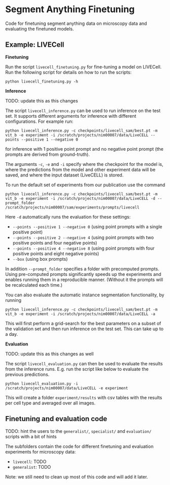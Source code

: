 # Segment Anything Finetuning

Code for finetuning segment anything data on microscopy data and evaluating the finetuned models.

## Example: LIVECell

**Finetuning**

Run the script `livecell_finetuning.py` for fine-tuning a model on LIVECell. Run the following script for details on how to run the scripts:

```
python livecell_finetuning.py -h
```

**Inference**

TODO: update this as this changes

The script `livecell_inference.py` can be used to run inference on the test set. It supports different arguments for inference with different configurations.
For example run:
```
python livecell_inference.py -c checkpoints/livecell_sam/best.pt -m vit_b -e experiment -i /scratch/projects/nim00007/data/LiveCELL --points --positive 1 --negative 0
```
for inference with 1 positive point prompt and no negative point prompt (the prompts are derived from ground-truth).

The arguments `-c`, `-e` and `-i` specify where the checkpoint for the model is, where the predictions from the model and other experiment data will be saved, and where the input dataset (LiveCELL) is stored.

To run the default set of experiments from our publication use the command
```
python livecell_inference.py -c checkpoints/livecell_sam/best.pt -m vit_b -e experiment -i /scratch/projects/nim00007/data/LiveCELL -d --prompt_folder /scratch/projects/nim00007/sam/experiments/prompts/livecell 
```

Here `-d` automatically runs the evaluation for these settings:
- `--points --positive 1 --negative 0` (using point prompts with a single positive point)
- `--points --positive 2 --negative 4` (using point prompts with two positive points and four negative points)
- `--points --positive 4 --negative 8` (using point prompts with four positive points and eight negative points)
- `--box` (using box prompts)

In addition `--prompt_folder` specifies a folder with precomputed prompts. Using pre-computed prompts significantly speeds up the experiments and enables running them in a reproducible manner. (Without it the prompts will be recalculated each time.)

You can also evaluate the automatic instance segmentation functionality, by running
```
python livecell_inference.py -c checkpoints/livecell_sam/best.pt -m vit_b -e experiment -i /scratch/projects/nim00007/data/LiveCELL -a 
```

This will first perform a grid-search for the best parameters on a subset of the validation set and then run inference on the test set. This can take up to a day.

**Evaluation**

TODO: update this as this changes as well

The script `livecell_evaluation.py` can then be used to evaluate the results from the inference runs.
E.g. run the script like below to evaluate the previous predictions.
```
python livecell_evaluation.py -i /scratch/projects/nim00007/data/LiveCELL -e experiment
```
This will create a folder `experiment/results` with csv tables with the results per cell type and averaged over all images.


## Finetuning and evaluation code

TODO: hint the users to the `generalist/`, `specialist/` and `evaluation/` scripts with a bit of hints

The subfolders contain the code for different finetuning and evaluation experiments for microscopy data:
- `livecell`: TODO
- `generalist`: TODO

Note: we still need to clean up most of this code and will add it later.
